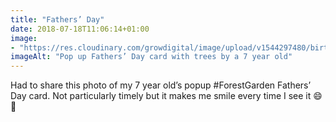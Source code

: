 ```yaml
---
title: "Fathers’ Day"
date: 2018-07-18T11:06:14+01:00
image: 
- "https://res.cloudinary.com/growdigital/image/upload/v1544297480/birthday-card-41557279710.jpg"
imageAlt: "Pop up Fathers’ Day card with trees by a 7 year old"
---
```


Had to share this photo of my 7 year old’s popup #ForestGarden Fathers’ Day card. Not particularly timely but it makes me smile every time I see it 😄 🌳
